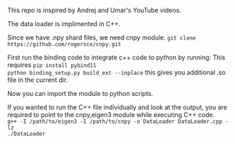   
This repo is inspired by Andrej and Umar's YouTube videos.  

The data loader is implimented in C++.  
 
Since we have .npy shard files, we need cnpy module. `git clone https://github.com/rogersce/cnpy.git`  

First run the binding code to integrate c++ code to python by running:  This requires `pip install pybind11`  
`python binding_setup.py build_ext --inplace` this gives you additional .so file in the current dir.  

Now you can import the module to python scripts.  

If you wanted to run the C++ file individually and look at the output, you are required to point to the cnpy,eigen3 module while executing C++ code.  
`g++ -I /path/to/eigen3 -I /path/to/cnpy -o DataLoader DataLoader.cpp -lz`  
`./DataLoader`  

